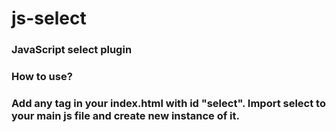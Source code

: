 # js-select
### JavaScript select plugin  
### How to use?  
### Add any tag in your index.html with id "select". Import select to your main js file and create new instance of it.

